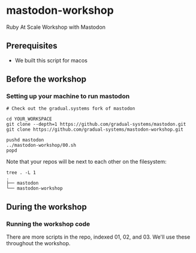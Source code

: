 # mastodon-workshop
Ruby At Scale Workshop with Mastodon

## Prerequisites

* We built this script for macos

## Before the workshop

### Setting up your machine to run mastodon

```
# Check out the gradual.systems fork of mastodon

cd YOUR_WORKSPACE
git clone --depth=1 https://github.com/gradual-systems/mastodon.git
git clone https://github.com/gradual-systems/mastodon-workshop.git

pushd mastodon
../mastodon-workshop/00.sh
popd
```

Note that your repos will be next to each other on the filesystem:
```
tree . -L 1
.
├── mastodon
└── mastodon-workshop
```

## During the workshop

### Running the workshop code

There are more scripts in the repo, indexed 01, 02, and 03. We'll use these throughout the workshop.

